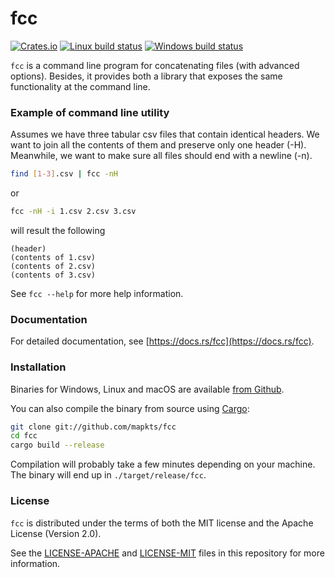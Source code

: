 # fcc

[![Crates.io](https://img.shields.io/crates/v/fcc?style=flat-square)](https://crates.io/crates/fcc)
[![Linux build status](https://travis-ci.org/mapkts/fcc.svg?branch=master)](https://travis-ci.org/mapkts/fcc)
[![Windows build status](https://ci.appveyor.com/api/projects/status/github/mapkts/fcc?svg=true)](https://ci.appveyor.com/project/mapkts/fcc)

`fcc` is a command line program for concatenating files (with advanced options). Besides, it provides both a library that exposes the same functionality at the command line.

### Example of command line utility

Assumes we have three tabular csv files that contain identical headers. We want to join all the contents of them
and preserve only one header (-H). Meanwhile, we want to make sure all files should end with a newline (-n).

```bash
find [1-3].csv | fcc -nH
```

or

```bash
fcc -nH -i 1.csv 2.csv 3.csv
```

will result the following

```
(header)
(contents of 1.csv)
(contents of 2.csv)
(contents of 3.csv)
```

See `fcc --help` for more help information.

### Documentation

For detailed documentation, see [https://docs.rs/fcc](https://docs.rs/fcc).

### Installation

Binaries for Windows, Linux and macOS are available [from Github](https://github.com/mapkts/fcc/releases/latest).

You can also compile the binary from source using [Cargo](https://www.rust-lang.org/tools/install):

```bash
git clone git://github.com/mapkts/fcc
cd fcc
cargo build --release
```
Compilation will probably take a few minutes depending on your machine. The
binary will end up in `./target/release/fcc`.

### License

`fcc` is distributed under the terms of both the MIT license and the Apache License (Version 2.0).

See the [LICENSE-APACHE](LICENSE-APACHE) and [LICENSE-MIT](LICENSE-MIT) files in this repository for more information.
